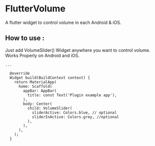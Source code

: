 # FlutterVolume

A flutter widget to control volume in each Android & iOS.

## How to use :

Just add VolumeSlider() Widget anywhere you want to control volume. Works Properly on Android and iOS.

```
...

  @override
  Widget build(BuildContext context) {
    return MaterialApp(
      home: Scaffold(
        appBar: AppBar(
          title: const Text('Plugin example app'),
        ),
        body: Center(
          child: VolumeSlider(
            sliderActive: Colors.blue, // optional
            sliderInActive: Colors.grey, //optional
          ),
        ),
      ),
    );
  }

```

